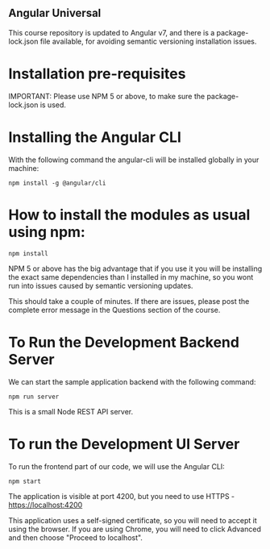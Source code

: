 
## Angular Universal

This course repository is updated to Angular v7, and there is a  package-lock.json file available, for avoiding semantic versioning installation issues.


# Installation pre-requisites

IMPORTANT: Please use NPM 5 or above, to make sure the package-lock.json is used.


# Installing the Angular CLI

With the following command the angular-cli will be installed globally in your machine:

    npm install -g @angular/cli


# How to install the modules as usual using npm:

    npm install

NPM 5 or above has the big advantage that if you use it you will be installing the exact same dependencies than I installed in my machine, so you wont run into issues caused by semantic versioning updates.

This should take a couple of minutes. If there are issues, please post the complete error message in the Questions section of the course.

# To Run the Development Backend Server

We can start the sample application backend with the following command:

    npm run server

This is a small Node REST API server.

# To run the Development UI Server

To run the frontend part of our code, we will use the Angular CLI:

    npm start

The application is visible at port 4200, but you need to use HTTPS - [https://localhost:4200](https://localhost:4200)

This application uses a self-signed certificate, so you will need to accept it using the browser. If you are using Chrome, you will need to click Advanced and then choose "Proceed to localhost".

